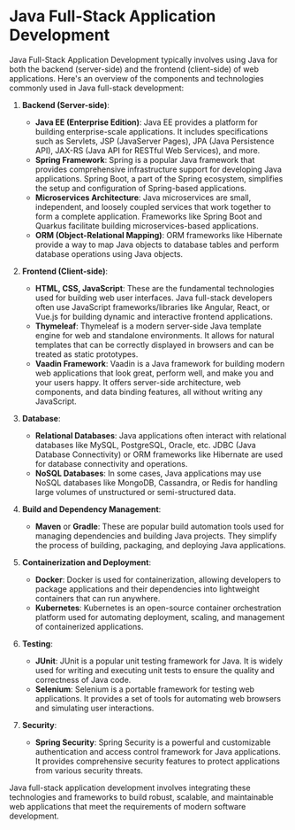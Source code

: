# Java Full-Stack Application Development

Java Full-Stack Application Development typically involves using Java for both the backend (server-side) and the frontend (client-side) of web applications. Here's an overview of the components and technologies commonly used in Java full-stack development:

1. **Backend (Server-side)**:
   - **Java EE (Enterprise Edition)**: Java EE provides a platform for building enterprise-scale applications. It includes specifications such as Servlets, JSP (JavaServer Pages), JPA (Java Persistence API), JAX-RS (Java API for RESTful Web Services), and more.
   - **Spring Framework**: Spring is a popular Java framework that provides comprehensive infrastructure support for developing Java applications. Spring Boot, a part of the Spring ecosystem, simplifies the setup and configuration of Spring-based applications.
   - **Microservices Architecture**: Java microservices are small, independent, and loosely coupled services that work together to form a complete application. Frameworks like Spring Boot and Quarkus facilitate building microservices-based applications.
   - **ORM (Object-Relational Mapping)**: ORM frameworks like Hibernate provide a way to map Java objects to database tables and perform database operations using Java objects.

2. **Frontend (Client-side)**:
   - **HTML, CSS, JavaScript**: These are the fundamental technologies used for building web user interfaces. Java full-stack developers often use JavaScript frameworks/libraries like Angular, React, or Vue.js for building dynamic and interactive frontend applications.
   - **Thymeleaf**: Thymeleaf is a modern server-side Java template engine for web and standalone environments. It allows for natural templates that can be correctly displayed in browsers and can be treated as static prototypes.
   - **Vaadin Framework**: Vaadin is a Java framework for building modern web applications that look great, perform well, and make you and your users happy. It offers server-side architecture, web components, and data binding features, all without writing any JavaScript.

3. **Database**:
   - **Relational Databases**: Java applications often interact with relational databases like MySQL, PostgreSQL, Oracle, etc. JDBC (Java Database Connectivity) or ORM frameworks like Hibernate are used for database connectivity and operations.
   - **NoSQL Databases**: In some cases, Java applications may use NoSQL databases like MongoDB, Cassandra, or Redis for handling large volumes of unstructured or semi-structured data.

4. **Build and Dependency Management**:
   - **Maven** or **Gradle**: These are popular build automation tools used for managing dependencies and building Java projects. They simplify the process of building, packaging, and deploying Java applications.

5. **Containerization and Deployment**:
   - **Docker**: Docker is used for containerization, allowing developers to package applications and their dependencies into lightweight containers that can run anywhere.
   - **Kubernetes**: Kubernetes is an open-source container orchestration platform used for automating deployment, scaling, and management of containerized applications.

6. **Testing**:
   - **JUnit**: JUnit is a popular unit testing framework for Java. It is widely used for writing and executing unit tests to ensure the quality and correctness of Java code.
   - **Selenium**: Selenium is a portable framework for testing web applications. It provides a set of tools for automating web browsers and simulating user interactions.

7. **Security**:
   - **Spring Security**: Spring Security is a powerful and customizable authentication and access control framework for Java applications. It provides comprehensive security features to protect applications from various security threats.

Java full-stack application development involves integrating these technologies and frameworks to build robust, scalable, and maintainable web applications that meet the requirements of modern software development.